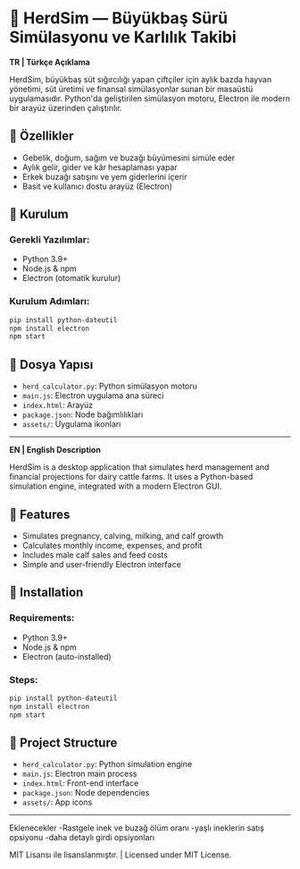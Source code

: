 
# 🐄 HerdSim — Büyükbaş Sürü Simülasyonu ve Karlılık Takibi

**TR | Türkçe Açıklama**

HerdSim, büyükbaş süt sığırcılığı yapan çiftçiler için aylık bazda hayvan yönetimi, süt üretimi ve finansal simülasyonlar sunan bir masaüstü uygulamasıdır. Python'da geliştirilen simülasyon motoru, Electron ile modern bir arayüz üzerinden çalıştırılır.

## 🚀 Özellikler
- Gebelik, doğum, sağım ve buzağı büyümesini simüle eder
- Aylık gelir, gider ve kâr hesaplaması yapar
- Erkek buzağı satışını ve yem giderlerini içerir
- Basit ve kullanıcı dostu arayüz (Electron)

## 🔧 Kurulum
### Gerekli Yazılımlar:
- Python 3.9+
- Node.js & npm
- Electron (otomatik kurulur)

### Kurulum Adımları:
```bash
pip install python-dateutil
npm install electron
npm start
```

## 📁 Dosya Yapısı
- `herd_calculator.py`: Python simülasyon motoru
- `main.js`: Electron uygulama ana süreci
- `index.html`: Arayüz
- `package.json`: Node bağımlılıkları
- `assets/`: Uygulama ikonları

---

**EN | English Description**

HerdSim is a desktop application that simulates herd management and financial projections for dairy cattle farms. It uses a Python-based simulation engine, integrated with a modern Electron GUI.

## 🚀 Features
- Simulates pregnancy, calving, milking, and calf growth
- Calculates monthly income, expenses, and profit
- Includes male calf sales and feed costs
- Simple and user-friendly Electron interface

## 🔧 Installation
### Requirements:
- Python 3.9+
- Node.js & npm
- Electron (auto-installed)

### Steps:
```bash
pip install python-dateutil
npm install electron
npm start
```

## 📁 Project Structure
- `herd_calculator.py`: Python simulation engine
- `main.js`: Electron main process
- `index.html`: Front-end interface
- `package.json`: Node dependencies
- `assets/`: App icons

---

Eklenecekler
-Rastgele inek ve buzağ ölüm oranı
-yaşlı ineklerin satış opsiyonu
-daha detaylı girdi opsiyonları


MIT Lisansı ile lisanslanmıştır. | Licensed under MIT License.